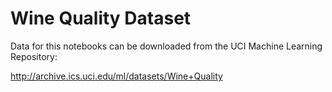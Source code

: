 # Wine Quality Dataset

Data for this notebooks can be downloaded from the UCI Machine Learning Repository:

http://archive.ics.uci.edu/ml/datasets/Wine+Quality
